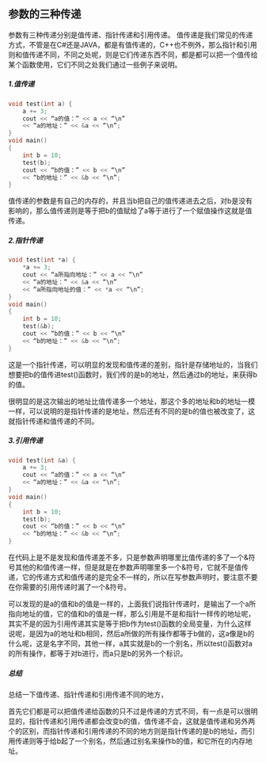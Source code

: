 ## 参数的三种传递

参数有三种传递分别是值传递、指针传递和引用传递。
值传递是我们常见的传递方式，不管是在C#还是JAVA，都是有值传递的，C++也不例外，那么指针和引用则和值传递不同，不同之处呢，则是它们传递东西不同，都是都可以把一个值传给某个函数使用，它们不同之处我们通过一些例子来说明。

##### 1.值传递

```cpp
void test(int a) {
    a += 3;
    cout << “a的值：” << a << “\n”
    << “a的地址：” << &a << “\n”;
}
void main()
{
    int b = 10;
    test(b);
    cout << “b的值：” << b << “\n”
    << “b的地址：” << &b << “\n”;
}
```

值传递的参数是有自己的内存的，并且当b把自己的值传递进去之后，对b是没有影响的，那么值传递则是等于把b的值赋给了a等于进行了一个赋值操作这就是值传递。

##### 2.指针传递

```cpp
void test(int *a) {
    *a += 3;
    cout << “a所指向地址：” << a << “\n”
    << “a的地址：” << &a << “\n”
    << “a所指向地址的值：” << *a << “\n”;
}
void main()
{
    int b = 10;
    test(&b);
    cout << “b的值：” << b << “\n”
    << “b的地址：” << &b << “\n”;
}
```

这是一个指针传递，可以明显的发现和值传递的差别，指针是存储地址的，当我们想要把b的值传进test()函数时，我们传的是b的地址，然后通过b的地址，来获得b的值。

很明显的是这次输出的地址比值传递多一个地址，那这个多的地址和b的地址一模一样，可以说明的是指针传递的是地址，然后还有不同的是b的值也被改变了，这就指针传递和值传递的不同。

##### 3.引用传递

```cpp
void test(int &a) {
    a += 3;
    cout << “a的值：” << a << “\n”
    << “a的地址：” << &a << “\n”;
}
void main()
{
    int b = 10;
    test(b);
    cout << “b的值：” << b << “\n”
    << “b的地址：” << &b << “\n”;
}
```

在代码上是不是发现和值传递差不多，只是参数声明哪里比值传递的多了一个&符号其他的和值传递一样，但是就是在参数声明哪里多一个&符号，它就不是值传递，它的传递方式和值传递的是完全不一样的，所以在写参数声明时，要注意不要在你需要的引用传递时漏了一个&符号。

可以发现的是a的值和b的值是一样的，上面我们说指针传递时，是输出了一个a所指向地址的值，它的值和b的值是一样，那么引用是不是和指针一样传的地址呢，其实不是的因为引用传递其实是等于把b作为test()函数的全局变量，为什么这样说呢，是因为a的地址和b相同，然后a所做的所有操作都等于b做的，这a像是b的什么呢，这是名字不同，其他一样，a其实就是b的一个别名，所以test()函数对a的所有操作，都等于对b进行，而a只是b的另外一个标识。

##### 总结

总结一下值传递、指针传递和引用传递不同的地方，

首先它们都是可以把值传递给函数的只不过是传递的方式不同，有一点是可以很明显的，指针传递和引用传递都会改变b的值，值传递不会，这就是值传递和另外两个的区别，而指针传递和引用传递的不同的地方则是指针传递的是b的地址，而引用传递则等于给b起了一个别名，然后通过别名来操作b的值，和它所在的内存地址。

